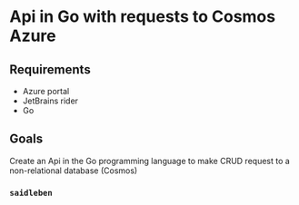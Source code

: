 # Api in Go with requests to Cosmos Azure

## Requirements
+ Azure portal
+ JetBrains rider
+ Go

## Goals
Create an Api in the Go programming language to make CRUD request to a non-relational database (Cosmos)

### `saidleben`
